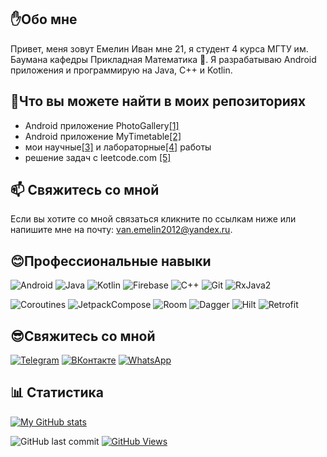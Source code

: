 ## ✋Обо мне
Привет, меня зовут Емелин Иван мне 21, я студент 4 курса МГТУ им. Баумана кафедры Прикладная Математика 👨‍. Я разрабатываю Android приложения и программирую на Java, C++ и Kotlin.
## 📓Что вы можете найти в моих репозиториях
* Android приложение PhotoGallery[[1]](https://github.com/avelycure/PhotoGallery "See more")
* Android приложение MyTimetable[[2]](https://github.com/avelycure/MyTimetable "See more")
* мои научные[[3]](https://github.com/avelycure/ScientificWork "See more") и лабораторные[[4]](https://github.com/avelycure/ParallelComputingTechnologies) работы
* решение задач с leetcode.com [[5]](https://github.com/avelycure/LeetcodePractice)
## 📫 Свяжитесь со мной
Если вы хотите со мной связаться кликните по ссылкам ниже или напишите мне на почту: van.emelin2012@yandex.ru.
## 😊Профессиональные навыки
![Android](https://img.shields.io/badge/Android-3DDC84?style=for-the-badge&logo=android&logoColor=white)
![Java](https://img.shields.io/badge/Java-ED8B00?style=for-the-badge&logo=java&logoColor=white)
![Kotlin](https://img.shields.io/badge/Kotlin-0095D5?&style=for-the-badge&logo=kotlin&logoColor=white)
![Firebase](https://img.shields.io/badge/firebase-ffca28?style=for-the-badge&logo=firebase&logoColor=black)
![C++](https://img.shields.io/badge/C%2B%2B-00599C?style=for-the-badge&logo=c%2B%2B&logoColor=white)
![Git](https://img.shields.io/badge/Git-F05032?style=for-the-badge&logo=git&logoColor=white)
![RxJava2](https://img.shields.io/badge/-RxJava2-A01368?style=for-the-badge&logo=ReactiveX&logoColor=F64A8A)

![Coroutines](https://img.shields.io/badge/-Coroutines-A01368?style=for-the-badge&logo=coroutines&logoColor=0D30CE)
![JetpackCompose](https://img.shields.io/badge/-Jetpack_Compose-A01368?style=for-the-badge&logo=coroutines&logoColor=0D30CE)
![Room](https://img.shields.io/badge/-Room-A01368?style=for-the-badge&logo=room&logoColor=0D30CE)
![Dagger](https://img.shields.io/badge/-Dagger-A01368?style=for-the-badge&logo=dagger&logoColor=0D30CE)
![Hilt](https://img.shields.io/badge/-Hilt-A01368?style=for-the-badge&logo=hilt&logoColor=0D30CE)
![Retrofit](https://img.shields.io/badge/-Retrofit-A01368?style=for-the-badge&logo=retrofit&logoColor=0D30CE)
## 😎Свяжитесь со мной
[![Telegram](https://img.shields.io/badge/Telegram-1974D2?style=for-the-badge&logo=telegram)](https://telegram.me/ivan_emelin)
[![ВКонтакте](https://img.shields.io/badge/вконтакте-%232E87FB.svg?&style=for-the-badge&logo=vk&logoColor=white)](https://vk.com/ivaneme1in)
[![WhatsApp](https://img.shields.io/badge/WhatsApp-25D366?style=for-the-badge&logo=whatsapp&logoColor=white)](//wa.me/+79164620904)
## 📊 Статистика
[![My GitHub stats](https://github-readme-stats.vercel.app/api?&username=avelycure&count_private=true&theme=radical&hide=stars,issues)](https://github.com/avelycure) 

<img alt="GitHub last commit" src="https://img.shields.io/github/last-commit/avelycure/avelycure?label=last%20update"> <a href="#"> <img alt="GitHub Views" src="https://komarev.com/ghpvc/?username=avelycure&color=yellow"/></a>
